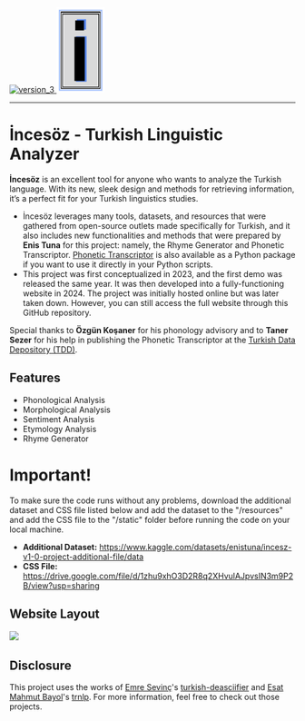 <a href="https://www.linkedin.com/in/enistuna/"> 
<img width="500" height="100" alt="version_3" src="https://github.com/user-attachments/assets/e50fb9f6-a07a-491a-8f67-6f7783cce340" />
</a>
<a href="https://www.linkedin.com/in/enistuna/"> 
<img src="code\static\images\small_logo_ver2_(ORGN).png" height=150>
</a>

---

**<h1>İncesöz - Turkish Linguistic Analyzer</h1>** 

**İncesöz** is an excellent tool for anyone who wants to analyze the Turkish language. With its new, sleek design and methods for retrieving information, it’s a perfect fit for your Turkish linguistics studies. 

* İncesöz leverages many tools, datasets, and resources that were gathered from open-source outlets made specifically for Turkish, and it also includes new functionalities and methods that were prepared by **Enis Tuna** for this project: namely, the Rhyme Generator and Phonetic Transcriptor. [Phonetic Transcriptor](https://github.com/enistuna/inceses_turkish_phonetic_transcriptor) is also available as a Python package if you want to use it directly in your Python scripts.
* This project was first conceptualized in 2023, and the first demo was released the same year. It was then developed into a fully-functioning website in 2024. The project was initially hosted online but was later taken down. However, you can still access the full website through this GitHub repository.

Special thanks to **Özgün Koşaner** for his phonology advisory and to **Taner Sezer** for his help in publishing the Phonetic Transcriptor at the [Turkish Data Depository (TDD)](https://tools.tdd.ai).


**<h2>Features</h2>** 
* Phonological Analysis
* Morphological Analysis
* Sentiment Analysis
* Etymology Analysis
* Rhyme Generator



**<h1>Important!</h1>** 
  To make sure the code runs without any problems, download the additional dataset and CSS file listed below and add the dataset to the "/resources" and add the CSS file to the "/static" folder before running the code on your local machine.

* **Additional Dataset:** https://www.kaggle.com/datasets/enistuna/incesz-v1-0-project-additional-file/data
* **CSS File:** https://drive.google.com/file/d/1zhu9xhO3D2R8q2XHvulAJpvsIN3m9P2B/view?usp=sharing


<summary><h2>Website Layout</h2></summary>
  <a href="https://www.linkedin.com/in/enistuna/"> <img src="https://github.com/user-attachments/assets/a3fa517d-e455-4565-913f-f61e144b4d3a">
  </a>
     

<h2>Disclosure</h2>

This project uses the works of [Emre Sevinç](https://github.com/emres)'s [turkish-deasciifier](https://github.com/emres/turkish-deasciifier) and [Esat Mahmut Bayol](https://github.com/brolin59)'s [trnlp](https://github.com/brolin59/trnlp). For more information, feel free to check out those projects.


